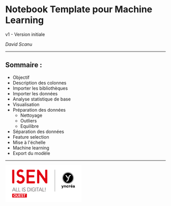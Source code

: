 # Notebook Template pour Machine Learning

v1 - Version initiale

*David Scanu*

---
## Sommaire : 
- Objectif
- Description des colonnes
- Importer les bibliothèques
- Importer les données
- Analyse statistique de base
- Visualisation
- Préparation des données
  - Nettoyage
  - Outliers
  - Equilibre
- Séparation des données
- Feature selection
- Mise à l'échelle
- Machine learning
- Export du modèle

---

![Logo ISEN](./img/logo-isen-small.png)
